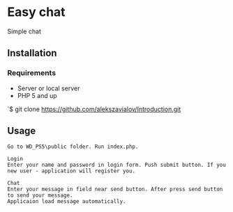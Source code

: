 # Easy chat

Simple chat

## Installation

### Requirements

* Server or local server
* PHP 5 and up

`$ git clone https://github.com/alekszavialov/Introduction.git

## Usage

```
Go to WD_PS5\public folder. Run index.php.

Login
Enter your name and password in login form. Push submit button. If you new user - application will register you.

Chat
Enter your message in field near send button. After press send button to send your message.
Applicaion load message automatically.
```
